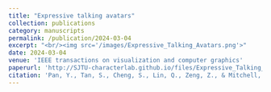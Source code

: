 ```yaml
---
title: "Expressive talking avatars"
collection: publications
category: manuscripts
permalink: /publication/2024-03-04
excerpt: "<br/><img src='/images/Expressive_Talking_Avatars.png'>"
date: 2024-03-04
venue: 'IEEE transactions on visualization and computer graphics'
paperurl: 'http://SJTU-characterlab.github.io/files/Expressive_Talking_Avatars.pdf'
citation: 'Pan, Y., Tan, S., Cheng, S., Lin, Q., Zeng, Z., & Mitchell, K. (2024). Expressive talking avatars. IEEE Transactions on Visualization and Computer Graphics.'
---
```

